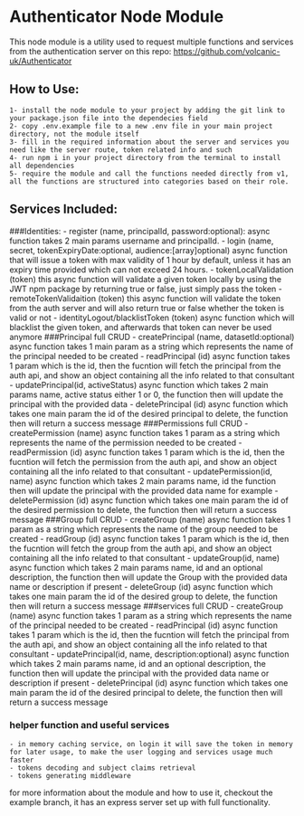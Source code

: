 # Authenticator Node Module

This node module is a utility used to request multiple functions and services from the authentication server on this repo: https://github.com/volcanic-uk/Authenticator

## How to Use:
    1- install the node module to your project by adding the git link to your package.json file into the dependecies field
    2- copy .env.example file to a new .env file in your main project directory, not the module itself
    3- fill in the required information about the server and services you need like the server route, token related info and such
    4- run npm i in your project directory from the terminal to install all dependencies 
    5- require the module and call the functions needed directly from v1, all the functions are structured into categories based on their role.

## Services Included:
  ###Identities:
      - register (name, principalId, password:optional): async function takes 2 main params username and principalId.
      - login (name, secret, tokenExpiryDate:optional, audience:[array]optional) async function that will issue a token with max validity of 1 hour by default, unless it has an expiry time provided which can not exceed 24 hours.
      - tokenLocalValidation (token) this async function will validate a given token locally by using the JWT npm package by returning true or false, just simply pass the token
      - remoteTokenValidaition (token) this async function will validate the token from the auth server and will also return true or false whether the token is valid or not
      - identityLogout/blacklistToken (token) async function which will blacklist the given token, and afterwards that token can never be used anymore
  ###Principal full CRUD
      - createPrincipal (name, datasetId:optional) async function takes 1 main param as a string which represents the name of the principal needed to be created
      - readPrincipal (id) async function takes 1 param which is the id, then the fucntion will fetch the principal from the auth api, and show an object containing all the info related to that consultant
      - updatePrincipal(id, activeStatus) async function which takes 2 main params name, active status either 1 or 0, the function then will update the principal with the provided data 
      - deletePrincipal (id) async function which takes one main param the id of the desired principal to delete, the function then will return a success message 
  ###Permissions full CRUD
      - createPermission (name) async function takes 1 param as a string which represents the name of the permission needed to be created
      - readPermission (id) async function takes 1 param which is the id, then the fucntion will fetch the permission from the auth api, and show an object containing all the info related to that consultant
      - updatePermission(id, name) async function which takes 2 main params name, id the function then will update the principal with the provided data name for example
      - deletePermission (id) async function which takes one main param the id of the desired permission to delete, the function then will return a success message 
  ###Group full CRUD
      - createGroup (name) async function takes 1 param as a string which represents the name of the group needed to be created
      - readGroup (id) async function takes 1 param which is the id, then the fucntion will fetch the group from the auth api, and show an object containing all the info related to that consultant
      - updateGroup(id, name) async function which takes 2 main params name, id and an optional description, the function then will update the Group with the provided data name or description if present
      - deleteGroup (id) async function which takes one main param the id of the desired group to delete, the function then will return a success message 
  ###services full CRUD
      - createGroup (name) async function takes 1 param as a string which represents the name of the principal needed to be created
      - readPrincipal (id) async function takes 1 param which is the id, then the fucntion will fetch the principal from the auth api, and show an object containing all the info related to that consultant
      - updatePrincipal(id, name, description:optional) async function which takes 2 main params name, id and an optional description, the function then will update the principal with the provided data name or description if present
      - deletePrincipal (id) async function which takes one main param the id of the desired principal to delete, the function then will return a success message 
  ### helper function and useful services
    - in memory caching service, on login it will save the token in memory for later usage, to make the user logging and services usage much faster
    - tokens decoding and subject claims retrieval 
    - tokens generating middleware

for more information about the module and how to use it, checkout the example branch, it has an express server set up with full functionality.